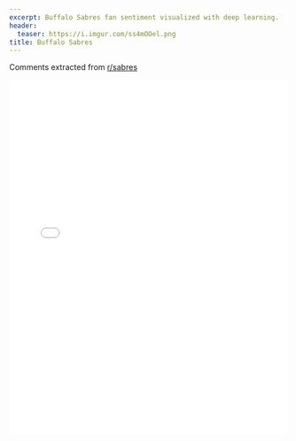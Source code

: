 ```yaml
---
excerpt: Buffalo Sabres fan sentiment visualized with deep learning.
header:
  teaser: https://i.imgur.com/ss4mOOel.png
title: Buffalo Sabres
---
```


Comments extracted from [r/sabres](https://reddit.com/r/sabres)
<iframe id="igraph" scrolling="no" style="border:none;" seamless="seamless" src="/plots/NHL/BUF.html" height="640" width="100%"></iframe>